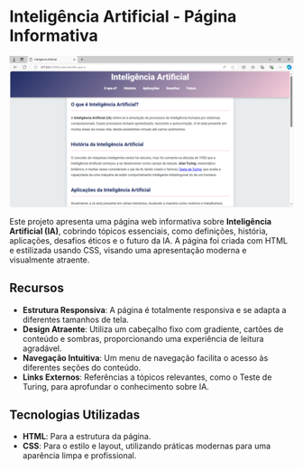 # Inteligência Artificial - Página Informativa

![Ilustração de Inteligência Artificial](image.PNG)

Este projeto apresenta uma página web informativa sobre **Inteligência Artificial (IA)**, cobrindo tópicos essenciais, como definições, história, aplicações, desafios éticos e o futuro da IA. A página foi criada com HTML e estilizada usando CSS, visando uma apresentação moderna e visualmente atraente.

## Recursos

- **Estrutura Responsiva**: A página é totalmente responsiva e se adapta a diferentes tamanhos de tela.
- **Design Atraente**: Utiliza um cabeçalho fixo com gradiente, cartões de conteúdo e sombras, proporcionando uma experiência de leitura agradável.
- **Navegação Intuitiva**: Um menu de navegação facilita o acesso às diferentes seções do conteúdo.
- **Links Externos**: Referências a tópicos relevantes, como o Teste de Turing, para aprofundar o conhecimento sobre IA.

## Tecnologias Utilizadas

- **HTML**: Para a estrutura da página.
- **CSS**: Para o estilo e layout, utilizando práticas modernas para uma aparência limpa e profissional.

